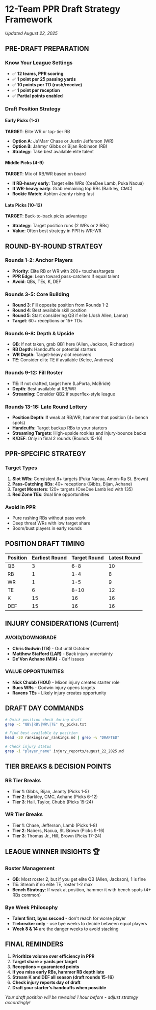 # 12-Team PPR Draft Strategy Framework
*Updated August 22, 2025*

## PRE-DRAFT PREPARATION

### Know Your League Settings
- ✅ **12 teams, PPR scoring**
- ✅ **1 point per 25 passing yards**
- ✅ **10 points per TD (rush/receive)**
- ✅ **1 point per reception**
- ✅ **Partial points enabled**

### Draft Position Strategy

#### **Early Picks (1-3)**
**TARGET**: Elite WR or top-tier RB
- **Option A**: Ja'Marr Chase or Justin Jefferson (WR)
- **Option B**: Jahmyr Gibbs or Bijan Robinson (RB)
- **Strategy**: Take best available elite talent

#### **Middle Picks (4-9)**
**TARGET**: Mix of RB/WR based on board
- **If RB-heavy early**: Target elite WRs (CeeDee Lamb, Puka Nacua)
- **If WR-heavy early**: Grab remaining top RBs (Barkley, CMC)
- **Rookie Watch**: Ashton Jeanty rising fast

#### **Late Picks (10-12)**
**TARGET**: Back-to-back picks advantage
- **Strategy**: Target position runs (2 WRs or 2 RBs)
- **Value**: Often best strategy in PPR is WR-WR

## ROUND-BY-ROUND STRATEGY

### **Rounds 1-2: Anchor Players**
- **Priority**: Elite RB or WR with 200+ touches/targets
- **PPR Edge**: Lean toward pass-catchers if equal talent
- **Avoid**: QBs, TEs, K, DEF

### **Rounds 3-5: Core Building**
- **Round 3**: Fill opposite position from Rounds 1-2
- **Round 4**: Best available skill position
- **Round 5**: Start considering QB if elite (Josh Allen, Lamar)
- **Target**: 60+ receptions or 15+ TDs

### **Rounds 6-8: Depth & Upside**
- **QB**: If not taken, grab QB1 here (Allen, Jackson, Richardson)
- **RB Depth**: Handcuffs or potential starters
- **WR Depth**: Target-heavy slot receivers
- **TE**: Consider elite TE if available (Kelce, Andrews)

### **Rounds 9-12: Fill Roster**
- **TE**: If not drafted, target here (LaPorta, McBride)
- **Depth**: Best available at RB/WR
- **Streaming**: Consider QB2 if superflex-style league

### **Rounds 13-16: Late Round Lottery**
- **Position Depth**: If weak at RB/WR, hammer that position (4+ bench spots)
- **Handcuffs**: Target backup RBs to your starters
- **Streaming Targets**: High-upside rookies and injury-bounce backs
- **K/DEF**: Only in final 2 rounds (Rounds 15-16)

## PPR-SPECIFIC STRATEGY

### **Target Types**
1. **Slot WRs**: Consistent 8+ targets (Puka Nacua, Amon-Ra St. Brown)
2. **Pass-Catching RBs**: 40+ receptions (Gibbs, Bijan, Achane)
3. **Target Monsters**: 120+ targets (CeeDee Lamb led with 135)
4. **Red Zone TEs**: Goal line opportunities

### **Avoid in PPR**
- Pure rushing RBs without pass work
- Deep threat WRs with low target share
- Boom/bust players in early rounds

## POSITION DRAFT TIMING

| Position | Earliest Round | Target Round | Latest Round |
|----------|----------------|--------------|--------------|
| QB | 3 | 6-8 | 10 |
| RB | 1 | 1-4 | 8 |
| WR | 1 | 1-5 | 9 |
| TE | 6 | 8-10 | 12 |
| K | 15 | 16 | 16 |
| DEF | 15 | 16 | 16 |

## INJURY CONSIDERATIONS (Current)

### **AVOID/DOWNGRADE**
- **Chris Godwin (TB)** - Out until October
- **Matthew Stafford (LAR)** - Back injury uncertainty
- **De'Von Achane (MIA)** - Calf issues

### **VALUE OPPORTUNITIES**
- **Nick Chubb (HOU)** - Mixon injury creates starter role
- **Bucs WRs** - Godwin injury opens targets
- **Ravens TEs** - Likely injury creates opportunity

## DRAFT DAY COMMANDS

```bash
# Quick position check during draft
grep -c "QB\|RB\|WR\|TE" my_picks.txt

# Find best available by position
head -20 rankings/wr_rankings.md | grep -v "DRAFTED"

# Check injury status
grep -i "player_name" injury_reports/august_22_2025.md
```

## TIER BREAKS & DECISION POINTS

### **RB Tier Breaks**
- **Tier 1**: Gibbs, Bijan, Jeanty (Picks 1-5)
- **Tier 2**: Barkley, CMC, Achane (Picks 6-12)
- **Tier 3**: Hall, Taylor, Chubb (Picks 15-24)

### **WR Tier Breaks**
- **Tier 1**: Chase, Jefferson, Lamb (Picks 1-8)
- **Tier 2**: Nabers, Nacua, St. Brown (Picks 9-16)
- **Tier 3**: Thomas Jr., Hill, Brown (Picks 17-24)

## LEAGUE WINNER INSIGHTS 🏆

### **Roster Management** 
- **QB**: Most roster 2, but if you get elite QB (Allen, Jackson), 1 is fine
- **TE**: Stream if no elite TE, roster 1-2 max  
- **Bench Strategy**: If weak at position, hammer it with bench spots (4+ RBs common)

### **Bye Week Philosophy**
- **Talent first, byes second** - don't reach for worse player
- **Tiebreaker only** - use bye weeks to decide between equal players
- **Week 8 & 14** are the danger weeks to avoid stacking

## FINAL REMINDERS

1. **Prioritize volume over efficiency in PPR**
2. **Target share > yards per target** 
3. **Receptions = guaranteed points**
4. **If you miss early RBs, hammer RB depth late**
5. **Stream K and DEF all season (draft rounds 15-16)**
6. **Check injury reports day of draft**
7. **Draft your starter's handcuffs when possible**

*Your draft position will be revealed 1 hour before - adjust strategy accordingly!*